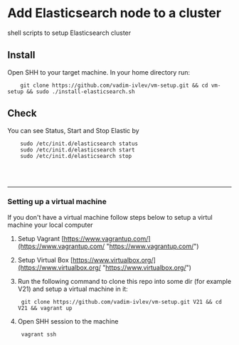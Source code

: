 # Add Elasticsearch node to a cluster
shell scripts to setup Elasticsearch cluster

## Install 		
Open SHH to your target machine. In your home directory run: 

        git clone https://github.com/vadim-ivlev/vm-setup.git && cd vm-setup && sudo ./install-elasticsearch.sh
		 
## Check
You can see Status, Start and Stop Elastic by

        sudo /etc/init.d/elasticsearch status
        sudo /etc/init.d/elasticsearch start
        sudo /etc/init.d/elasticsearch stop

<br><br>

---------------------------


### Setting up a virtual machine

If you don't have a virtual machine  follow steps below to setup a virtul machine your local computer

1. Setup Vagrant 
[https://www.vagrantup.com/](https://www.vagrantup.com/ "https://www.vagrantup.com/")

2. Setup Virtual Box 
[https://www.virtualbox.org/](https://www.virtualbox.org/ "https://www.virtualbox.org/")

3. Run the following command to clone this repo into some dir (for example V21) and setup a virtual machine in it: 

        git clone https://github.com/vadim-ivlev/vm-setup.git V21 && cd V21 && vagrant up

4. Open SHH session to the machine

		vagrant ssh






